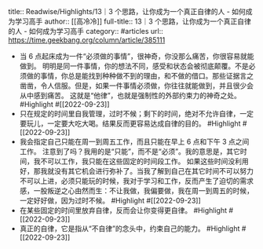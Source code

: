 title:: Readwise/Highlights/13｜3 个思路，让你成为一个真正自律的人 - 如何成为学习高手
author:: [[高冷冷]]
full-title:: 13｜3 个思路，让你成为一个真正自律的人 - 如何成为学习高手
category:: #articles
url:: https://time.geekbang.org/column/article/385111

- 当 6 点起床成为一件“必须做的事情”，很神奇，你没那么痛苦，你很容易就能做到。
  明明是同一件事情，你的想法不同，感受和状态会被彻底颠覆。不是必须做的事情，你总是能找到种种做不到的理由，和不做的借口。那些证据言之凿凿，令人信服。但是，如果一件事情必须做，你往往就能做到，并且很少会从中感到痛苦。
  这就是“他律”，也就是强制性的外部约束力的神奇之处。 #Highlight #[[2022-09-23]]
- 只在规定的时间里自我管理，过时不候；剩下的时间，绝对不允许自律，一定要玩儿，一定要大吃大喝。结果反而更容易达成自律的目的。 #Highlight #[[2022-09-23]]
- 我会指定自己只能在周一到周五工作，而且只能在早上 6 点和下午 3 点之间工作。
  注意到了吗？我用的是“只能”，而不是“必须”。我的意思是，其它时间，我不可以工作，我只能在这些固定的时间段工作。
  如果这些时间没利用好，那我就没有其它机会进行弥补了。当我了解到自己在其它时间不可以努力不可以上进，必须只能玩的时候，我对于学习和工作，反而产生了迫切的需求感，一股叛逆之心由然而生：不让我做，我偏要做，我在周一到周五的时候，一定好好做，因为过时不候。 #Highlight #[[2022-09-23]]
- 在某些固定的时间里放弃自律，反而会让你变得更自律。 #Highlight #[[2022-09-23]]
- 真正的自律，它是指从“不自律”的念头中，约束自己的能力。 #Highlight #[[2022-09-23]]